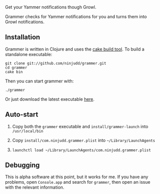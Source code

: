 Get your Yammer notifications though Growl.

Grammer checks for Yammer notifications for you and turns them into Growl notifications.

## Installation

Grammer is written in Clojure and uses the [cake build tool](http://github.com/ninjudd/cake).
To build a standalone executable:

    git clone git://github.com/ninjudd/grammer.git
    cd grammer
    cake bin

Then you can start grammer with:

    ./grammer

Or just download the latest executable [here](http://cloud.github.com/downloads/ninjudd/grammer/grammer).

## Auto-start

1. Copy both the `grammer` executable and `install/grammer-launch` into `/usr/local/bin`

2. Copy `install/com.ninjudd.grammer.plist` into `~/Library/LaunchAgents`

3. `launchctl load ~/Library/LaunchAgents/com.ninjudd.grammer.plist`

## Debugging

This is alpha software at this point, but it works for me. If you have any problems, open
`Console.app` and search for `grammer`, then open an issue with the relevant information.